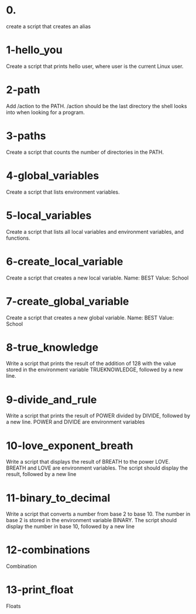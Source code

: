 # 0. <o>
create a script that creates an alias

# 1-hello_you
Create a script that prints hello user, where user is the current Linux user.

# 2-path
Add /action to the PATH. /action should be the last directory the shell looks into when looking for a program.

# 3-paths
Create a script that counts the number of directories in the PATH.

# 4-global_variables
Create a script that lists environment variables.

# 5-local_variables
Create a script that lists all local variables and environment variables, and functions.

# 6-create_local_variable
Create a script that creates a new local variable. Name: BEST Value: School

# 7-create_global_variable
Create a script that creates a new global variable. Name: BEST Value: School

# 8-true_knowledge
Write a script that prints the result of the addition of 128 with the value stored in the environment variable TRUEKNOWLEDGE, followed by a new line.

# 9-divide_and_rule
Write a script that prints the result of POWER divided by DIVIDE, followed by a new line. POWER and DIVIDE are environment variables

# 10-love_exponent_breath
Write a script that displays the result of BREATH to the power LOVE. BREATH and LOVE are environment variables. The script should display the result, followed by a new line

# 11-binary_to_decimal
Write a script that converts a number from base 2 to base 10. The number in base 2 is stored in the environment variable BINARY. The script should display the number in base 10, followed by a new line

# 12-combinations
Combination

# 13-print_float
Floats